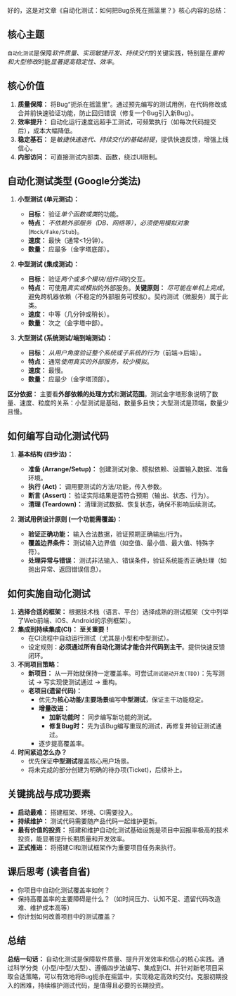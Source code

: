 好的，这是对文章《自动化测试：如何把Bug杀死在摇篮里？》核心内容的总结：

## 核心主题

`自动化测试`是保障*软件质量、实现敏捷开发、持续交付*的关键实践，特别是在*重构和大型修改*时能*显著提高稳定性、效率*。

## 核心价值

1.  **质量保障：** 将Bug“扼杀在摇篮里”。通过预先编写的测试用例，在代码修改或合并前快速验证功能，防止回归错误（修复一个Bug引入新Bug）。
2.  **效率提升：** 自动化运行速度远超手工测试，可频繁执行（如每次代码提交后），成本大幅降低。
3.  **稳定基石：** 是*敏捷快速迭代、持续交付的基础前提*，提供快速反馈，增强上线信心。
4.  **内部访问：** 可直接测试内部类、函数，绕过UI限制。

## 自动化测试类型 (Google分类法)

1.  **小型测试 (单元测试)：**
    *   **目标：** 验证*单个函数或类*的功能。
    *   **特点：** *不依赖外部服务（DB、网络等）*，*必须使用模拟对象*(`Mock/Fake/Stub`)。
    *   **速度：** 最快（通常<1分钟）。
    *   **数量：** 应最多（金字塔底部）。

2.  **中型测试 (集成测试)：**
    *   **目标：** 验证*两个或多个模块/组件间*的交互。
    *   **特点：** 可使用*真实或模拟*的外部服务。**关键原则：** *尽可能在单机上完成*，避免跨机器依赖（不稳定的外部服务可模拟）。契约测试（微服务）属于此类。
    *   **速度：** 中等（几分钟或稍长）。
    *   **数量：** 次之（金字塔中部）。

3.  **大型测试 (系统测试/端到端测试)：**
    *   **目标：** *从用户角度验证整个系统或子系统的行为*（前端->后端）。
    *   **特点：** 通常*使用真实的外部服务，较少模拟*。
    *   **速度：** 最慢。
    *   **数量：** 应最少（金字塔顶部）。

**区分依据：** 主要看**外部依赖的处理方式**和**测试范围**。测试金字塔形象说明了数量、速度、粒度的关系：小型测试是基础，数量多且快；大型测试是顶端，数量少且慢。

## 如何编写自动化测试代码

1.  **基本结构 (四步法)：**
    *   **准备 (Arrange/Setup)：** 创建测试对象、模拟依赖、设置输入数据、准备环境。
    *   **执行 (Act)：** 调用要测试的方法/功能，传入参数。
    *   **断言 (Assert)：** 验证实际结果是否符合预期（输出、状态、行为）。
    *   **清理 (Teardown)：** 清理测试数据、恢复状态，确保不影响后续测试。

2.  **测试用例设计原则 (一个功能需覆盖)：**
    *   **验证正确功能：** 输入合法数据，验证预期正确输出/行为。
    *   **覆盖边界条件：** 测试输入边界值（如空值、最小值、最大值、特殊字符）。
    *   **处理异常与错误：** 测试非法输入、错误条件，验证系统能否正确处理（如抛出异常、返回错误信息）。

## 如何实施自动化测试

1.  **选择合适的框架：** 根据技术栈（语言、平台）选择成熟的测试框架（文中列举了Web前端、iOS、Android的示例框架）。
2.  **集成到持续集成(CI)：** **至关重要！**
    *   在CI流程中自动运行测试（尤其是小型和中型测试）。
    *   设定规则：**必须通过所有自动化测试才能合并代码到主干**。提供快速反馈闭环。
3.  **不同项目策略：**
    *   **新项目：** 从一开始就保持一定覆盖率。可尝试`测试驱动开发(TDD)`：先写测试 -> 写实现使测试通过 -> 重构。
    *   **老项目(遗留代码)：**
        *   优先为**核心功能/主要场景**编写**中型测试**，保证主干功能稳定。
        *   **增量改进：**
            *   **加新功能时：** 同步编写新功能的测试。
            *   **修复Bug时：** 先为该Bug编写重现的测试，再修复并验证测试通过。
        *   逐步提高覆盖率。
4.  **时间紧迫怎么办？**
    *   优先保证**中型测试**覆盖核心用户场景。
    *   将未完成的部分创建为明确的待办项(Ticket)，后续补上。

## 关键挑战与成功要素

*   **启动最难：** 搭建框架、环境、CI需要投入。
*   **持续维护：** 测试代码需要随产品代码一起维护更新。
*   **最有价值的投资：** 搭建和维护自动化测试基础设施是项目中回报率极高的技术投资，能显著提升长期质量和开发效率。
*   **正式推进：** 将搭建CI和测试框架作为重要项目任务来执行。

## 课后思考 (读者自省)
*   你项目中自动化测试覆盖率如何？
*   保持高覆盖率的主要障碍是什么？（如时间压力、认知不足、遗留代码改造难、维护成本高等）
*   你计划如何改善项目中的测试覆盖？

## 总结
**总结一句话：** 自动化测试是保障软件质量、提升开发效率和信心的核心实践。通过科学分类（小型/中型/大型）、遵循四步法编写、集成到CI、并针对新老项目采取合适策略，可以有效地将Bug扼杀在摇篮中，实现稳定高效的交付。克服初期投入的困难，持续维护测试代码，是值得且必要的长期投资。
